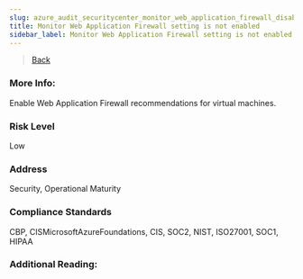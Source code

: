```yaml
---
slug: azure_audit_securitycenter_monitor_web_application_firewall_disabled
title: Monitor Web Application Firewall setting is not enabled
sidebar_label: Monitor Web Application Firewall setting is not enabled
---
```

> [Back](../../azuresecuritycenteraudit)

### More Info:
Enable Web Application Firewall recommendations for virtual machines.

### Risk Level
Low

### Address
Security, Operational Maturity

### Compliance Standards
CBP, CISMicrosoftAzureFoundations, CIS, SOC2, NIST, ISO27001, SOC1, HIPAA

### Additional Reading:
